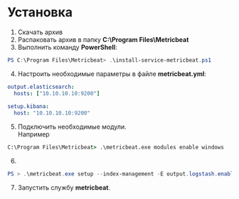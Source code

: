 # Установка
1. Скачать архив
2. Распаковать архив в папку **C:\Program Files\Metricbeat**
3. Выполнить команду **PowerShell**:
```powershell
PS C:\Program Files\Metricbeat> .\install-service-metricbeat.ps1
```
4. Настроить необходимые параметры в файле **metricbeat.yml**:
```yml
output.elasticsearch:
  hosts: ["10.10.10.10:9200"]
  
setup.kibana:
  host: "10.10.10.10:9200"
```
5. Подключить необходимые модули.  
Например
```cmd
C:\Program Files\Metricbeat> .\metricbeat.exe modules enable windows
```
6.
```powershell
PS > .\metricbeat.exe setup --index-management -E output.logstash.enabled=false -E 'output.elasticsearch.hosts=["localhost:9200"]'
```
7. Запустить службу **metricbeat**.
